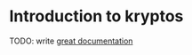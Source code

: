 # Introduction to kryptos

TODO: write [great documentation](http://jacobian.org/writing/what-to-write/)
